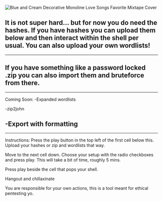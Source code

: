 ![Blue and Cream Decorative Monoline Love Songs Favorite Mixtape Cover](https://user-images.githubusercontent.com/93559326/151923903-e338e136-5663-4878-9169-3c36fa6230e8.jpg)


It is not super hard... but for now you do need the hashes. If you have hashes you can upload them below and then interact within the shell per usual. You can also upload your own wordlists!
-----------------------------------------------------------------------------------------------------------------------------------------------------------------------------------

-----------------------------------------------------------------------------------------------------------------------------------------------------------------------------------
If you have something like a password locked .zip you can also import them and bruteforce from there.
-----------------------------------------------------------------------------------------------------------------------------------------------------------------------------------

-----------------------------------------------------------------------------------------------------------------------------------------------------------------------------------
Coming Soon:
-Expanded wordlists

-zip2john

-Export with formatting
-----------------------------------------------------------------------------------------------------------------------------------------------------------------------------------

-----------------------------------------------------------------------------------------------------------------------------------------------------------------------------------
Instructions:
Press the play button in the top left of the first cell below this. Upload your hashes or zip and wordlists that way.

Move to the next cell down. Choose your setup with the radio checkboxes and press play. This will take a bit of time, roughly 5 mins.

Press play beside the cell that pops your shell.

Hangout and chillaxinate

You are responsible for your own actions, this is a tool meant for ethical pentesting yo. 
